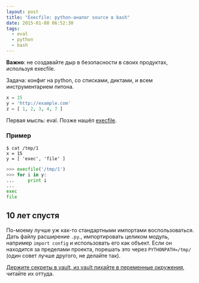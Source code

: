 ```yaml
---
layout: post
title: "Execfile: python-аналог source в bash"
date: 2015-01-08 06:52:30
tags:
  - eval
  - python
  - bash
---
```

**Важно**: не создавайте дыр в безопасности в своих продуктах, используя execfile.

Задача: конфиг на python, со списками, диктами, и всем инструментарием питона.

``` python
x = 15
y = 'http://example.com'
z = [ 1, 2, 3, 4, 7 ]
```

Первая мысль: eval. Позже нашёл [execfile](https://docs.python.org/2/library/functions.html#execfile).

### Пример

``` shell
$ cat /tmp/1
x = 15
y = [ 'exec', 'file' ]
```
``` python
>>> execfile('/tmp/1')
>>> for i in y:
...     print i
...
exec
file
```

## 10 лет спустя

По-моему лучше уж как-то стандартными импортами воспользоваться. Дать файлу расширение `.py`., импортировать целиком модуль, например `import config` и использовать его как объект. Если он находится за пределами проекта, порешать это через `PYTHONPATH=/tmp/` (один совет лучше другого, не делайте так).

[Держите секреты в vault, из vault пихайте в переменные окружения](https://12factor.net/config), читайте их оттуда.
